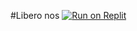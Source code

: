 #Libero nos
[![Run on Replit](https://binbashbanana.github.io/deploy-buttons/buttons/remade/replit.svg)]([https://replit.com/github/3kh0/3kh0.github.io-replit](https://github.com/terryben002/libero-nos))
